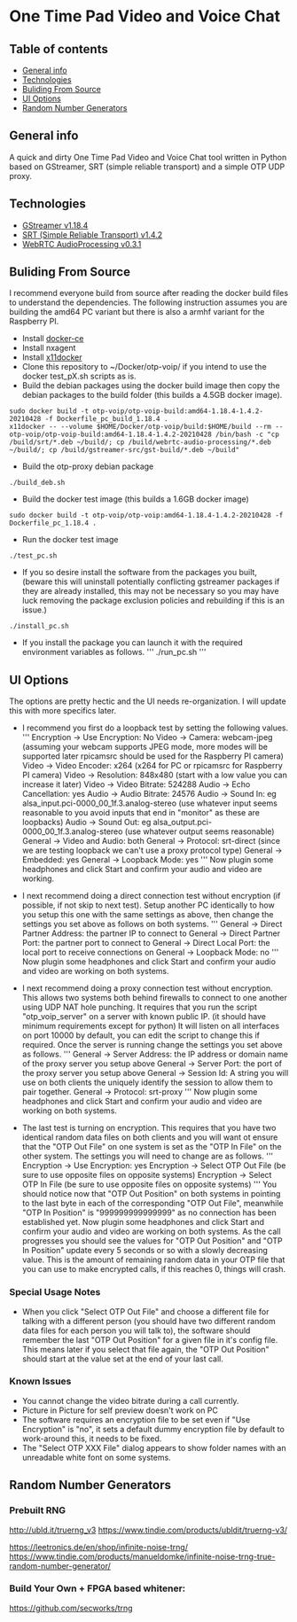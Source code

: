 # One Time Pad Video and Voice Chat

## Table of contents
* [General info](#general-info)
* [Technologies](#technologies)
* [Buliding From Source](#building-from-source)
* [UI Options](#ui-options)
* [Random Number Generators](#random-number-generators)

## General info

A quick and dirty One Time Pad Video and Voice Chat tool written in Python based on GStreamer, SRT (simple reliable transport) and a simple OTP UDP proxy.

## Technologies
* [GStreamer v1.18.4](https://github.com/GStreamer/gst-build) 
* [SRT (Simple Reliable Transport) v1.4.2](https://github.com/Haivision/srt)
* [WebRTC AudioProcessing v0.3.1](https://www.freedesktop.org/software/pulseaudio/webrtc-audio-processing/)

## Buliding From Source
I recommend everyone build from source after reading the docker build files to understand the dependencies. 
The following instruction assumes you are building the amd64 PC variant but there is also a armhf variant for the Raspberry PI.
* Install [docker-ce](https://www.digitalocean.com/community/tutorials/how-to-install-and-use-docker-on-ubuntu-20-04)
* Install nxagent
* Install [x11docker](https://github.com/mviereck/x11docker)
* Clone this repository to ~/Docker/otp-voip/ if you intend to use the docker test_pX.sh scripts as is.
* Build the debian packages using the docker build image then copy the debian packages to the build folder (this builds a 4.5GB docker image).
```
sudo docker build -t otp-voip/otp-voip-build:amd64-1.18.4-1.4.2-20210428 -f Dockerfile_pc_build_1.18.4 .
x11docker -- --volume $HOME/Docker/otp-voip/build:$HOME/build --rm -- otp-voip/otp-voip-build:amd64-1.18.4-1.4.2-20210428 /bin/bash -c "cp /build/srt/*.deb ~/build/; cp /build/webrtc-audio-processing/*.deb ~/build/; cp /build/gstreamer-src/gst-build/*.deb ~/build"
```
* Build the otp-proxy debian package
```
./build_deb.sh
```
* Build the docker test image (this builds a 1.6GB docker image)
```
sudo docker build -t otp-voip/otp-voip:amd64-1.18.4-1.4.2-20210428 -f Dockerfile_pc_1.18.4 .
```
* Run the docker test image
```
./test_pc.sh
```
* If you so desire install the software from the packages you built, (beware this will uninstall potentially conflicting gstreamer packages if they are already installed, this may not be necessary so you may have luck removing the package exclusion policies and rebuilding if this is an issue.)
```
./install_pc.sh
```
* If you install the package you can launch it with the required environment variables as follows.
'''
./run_pc.sh
'''

## UI Options
The options are pretty hectic and the UI needs re-organization. I will update this with more specifics later.

* I recommend you first do a loopback test by setting the following values.
'''
Encryption -> Use Encryption: No
Video -> Camera: webcam-jpeg (assuming your webcam supports JPEG mode, more modes will be supported later rpicamsrc should be used for the Raspberry PI camera)
Video -> Video Encoder: x264 (x264 for PC or rpicamsrc for Raspberry PI camera)
Video -> Resolution: 848x480 (start with a low value you can increase it later)
Video -> Video Bitrate: 524288
Audio -> Echo Cancellation: yes
Audio -> Audio Bitrate: 24576
Audio -> Sound In: eg alsa_input.pci-0000_00_1f.3.analog-stereo (use whatever input seems reasonable to you avoid inputs that end in "monitor" as these are loopbacks)
Audio -> Sound Out: eg alsa_output.pci-0000_00_1f.3.analog-stereo (use whatever output seems reasonable)
General -> Video and Audio: both
General -> Protocol: srt-direct (since we are testing loopback we can't use a proxy protocol type)
General -> Embedded: yes
General -> Loopback Mode: yes
'''
Now plugin some headphones and click Start and confirm your audio and video are working.

* I next recommend doing a direct connection test without encryption (if possible, if not skip to next test).
Setup another PC identically to how you setup this one with the same settings as above, then change the settings you set above as follows on both systems.
'''
General -> Direct Partner Address: the partner IP to connect to
General -> Direct Partner Port: the partner port to connect to
General -> Direct Local Port: the local port to receive connections on
General -> Loopback Mode: no
'''
Now plugin some headphones and click Start and confirm your audio and video are working on both systems.

* I next recommend doing a proxy connection test without encryption.
This allows two systems both behind firewalls to connect to one another using UDP NAT hole punching.
It requires that you run the script "otp_voip_server" on a server with known public IP. (it should have minimum requirements except for python)
It will listen on all interfaces on port 10000 by default, you can edit the script to change this if required.
Once the server is running change the settings you set above as follows.
'''
General -> Server Address: the IP address or domain name of the proxy server you setup above
General -> Server Port: the port of the proxy server you setup above
General -> Session Id: A string you will use on both clients the uniquely identify the session to allow them to pair together.
General -> Protocol: srt-proxy
'''
Now plugin some headphones and click Start and confirm your audio and video are working on both systems.

* The last test is turning on encryption.
This requires that you have two identical random data files on both clients and you will want ot ensure that the "OTP Out File" on one system is set as the "OTP In File" on the other system.
The settings you will need to change are as follows.
'''
Encryption -> Use Encryption: yes
Encryption -> Select OTP Out File (be sure to use opposite files on opposite systems)
Encryption -> Select OTP In File (be sure to use opposite files on opposite systems)
'''
You should notice now that "OTP Out Position" on both systems in pointing to the last byte in each of the corresponding "OTP Out File", meanwhile "OTP In Position" is "999999999999999" as no connection has been established yet.
Now plugin some headphones and click Start and confirm your audio and video are working on both systems.
As the call progresses you should see the values for "OTP Out Position" and "OTP In Position" update every 5 seconds or so with a slowly decreasing value.
This is the amount of remaining random data in your OTP file that you can use to make encrypted calls, if this reaches 0, things will crash.

### Special Usage Notes
* When you click "Select OTP Out File" and choose a different file for talking with a different person (you should have two different random data files for each person you will talk to), the software should remember the last "OTP Out Position" for a given file in it's config file. This means later if you select that file again, the "OTP Out Position" should start at the value set at the end of your last call.

### Known Issues
* You cannot change the video bitrate during a call currently.
* Picture in Picture for self preview doesn't work on PC
* The software requires an encryption file to be set even if "Use Encryption" is "no", it sets a default dummy encryption file by default to work-around this, it needs to be fixed.
* The "Select OTP XXX File" dialog appears to show folder names with an unreadable white font on some systems.

## Random Number Generators
### Prebuilt RNG
http://ubld.it/truerng_v3
https://www.tindie.com/products/ubldit/truerng-v3/

https://leetronics.de/en/shop/infinite-noise-trng/
https://www.tindie.com/products/manueldomke/infinite-noise-trng-true-random-number-generator/

### Build Your Own + FPGA based whitener:
https://github.com/secworks/trng
